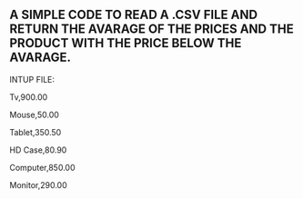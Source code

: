 ## A SIMPLE CODE TO READ A .CSV FILE AND RETURN THE AVARAGE OF THE PRICES AND THE PRODUCT WITH THE PRICE BELOW THE AVARAGE.

INTUP FILE: 

Tv,900.00

Mouse,50.00

Tablet,350.50

HD Case,80.90

Computer,850.00

Monitor,290.00
